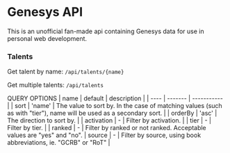 # Genesys API
This is an unofficial fan-made api containing Genesys data for use in personal web development.

### Talents
Get talent by name: `/api/talents/{name}`

Get multiple talents: `/api/talents`

QUERY OPTIONS
| name | default | description |
| ---- | ------- | ----------- |
| sort | 'name'  | The value to sort by. In the case of matching values (such as with "tier"), name will be used as a secondary sort. |
| orderBy | 'asc' | The direction to sort by. |
| activation | - | Filter by activation. |
| tier | - | Filter by tier. |
| ranked | - | Filter by ranked or not ranked. Acceptable values are "yes" and "no".
| source | - | Filter by source, using book abbreviations, ie. "GCRB" or "RoT" |

